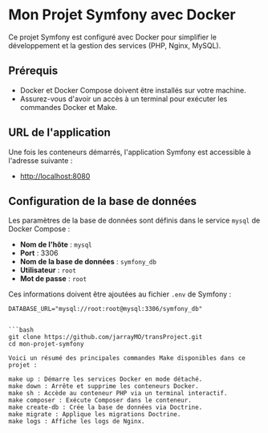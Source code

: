 # Mon Projet Symfony avec Docker

Ce projet Symfony est configuré avec Docker pour simplifier le développement et la gestion des services (PHP, Nginx, MySQL).

## Prérequis

- Docker et Docker Compose doivent être installés sur votre machine.
- Assurez-vous d'avoir un accès à un terminal pour exécuter les commandes Docker et Make.

## URL de l'application

Une fois les conteneurs démarrés, l'application Symfony est accessible à l'adresse suivante :

- [http://localhost:8080](http://localhost:8080)

## Configuration de la base de données

Les paramètres de la base de données sont définis dans le service `mysql` de Docker Compose :

- **Nom de l'hôte** : `mysql`
- **Port** : 3306
- **Nom de la base de données** : `symfony_db`
- **Utilisateur** : `root`
- **Mot de passe** : `root`

Ces informations doivent être ajoutées au fichier `.env` de Symfony :

```dotenv
DATABASE_URL="mysql://root:root@mysql:3306/symfony_db"


```bash
git clone https://github.com/jarrayMO/transProject.git
cd mon-projet-symfony

Voici un résumé des principales commandes Make disponibles dans ce projet :

make up : Démarre les services Docker en mode détaché.
make down : Arrête et supprime les conteneurs Docker.
make sh : Accède au conteneur PHP via un terminal interactif.
make composer : Exécute Composer dans le conteneur.
make create-db : Crée la base de données via Doctrine.
make migrate : Applique les migrations Doctrine.
make logs : Affiche les logs de Nginx.